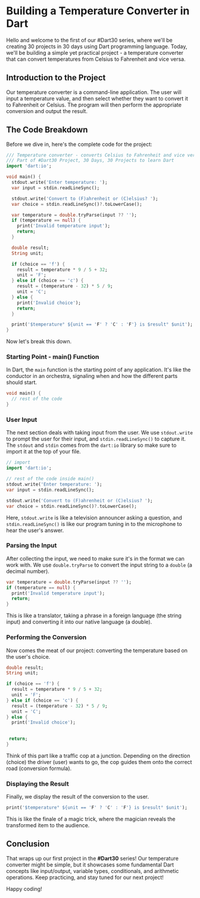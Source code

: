 # Building a Temperature Converter in Dart

Hello and welcome to the first of our #Dart30 series, where we'll be creating 30 projects in 30 days using Dart programming language. Today, we'll be building a simple yet practical project - a temperature converter that can convert temperatures from Celsius to Fahrenheit and vice versa.

## Introduction to the Project

Our temperature converter is a command-line application. The user will input a temperature value, and then select whether they want to convert it to Fahrenheit or Celsius. The program will then perform the appropriate conversion and output the result.

## The Code Breakdown

Before we dive in, here's the complete code for the project:

```dart
/// Temperature converter - converts Celsius to Fahrenheit and vice versa
/// Part of #Dart30 Project, 30 Days, 30 Projects to learn Dart
import 'dart:io';

void main() {
  stdout.write('Enter temperature: ');
  var input = stdin.readLineSync();

  stdout.write('Convert to (F)ahrenheit or (C)elsius? ');
  var choice = stdin.readLineSync()?.toLowerCase();

  var temperature = double.tryParse(input ?? '');
  if (temperature == null) {
    print('Invalid temperature input');
    return;
  }

  double result;
  String unit;

  if (choice == 'f') {
    result = temperature * 9 / 5 + 32;
    unit = 'F';
  } else if (choice == 'c') {
    result = (temperature - 32) * 5 / 9;
    unit = 'C';
  } else {
    print('Invalid choice');
    return;
  }

  print('$temperature° ${unit == 'F' ? 'C' : 'F'} is $result° $unit');
}
```

Now let's break this down.

### Starting Point - main() Function

In Dart, the `main` function is the starting point of any application. It's like the conductor in an orchestra, signaling when and how the different parts should start.

```dart
void main() {
  // rest of the code
}
```

### User Input

The next section deals with taking input from the user. We use `stdout.write` to prompt the user for their input, and `stdin.readLineSync()` to capture it. The `stdout` and `stdin` comes from the `dart:io` library so make sure to import it at the top of your file.

```dart
// import
import 'dart:io';

// rest of the code inside main()
stdout.write('Enter temperature: ');
var input = stdin.readLineSync();

stdout.write('Convert to (F)ahrenheit or (C)elsius? ');
var choice = stdin.readLineSync()?.toLowerCase();
```

Here, `stdout.write` is like a television announcer asking a question, and `stdin.readLineSync()` is like our program tuning in to the microphone to hear the user's answer.

### Parsing the Input

After collecting the input, we need to make sure it's in the format we can work with. We use `double.tryParse` to convert the input string to a `double` (a decimal number).

```dart
var temperature = double.tryParse(input ?? '');
if (temperature == null) {
  print('Invalid temperature input');
  return;
}
```

This is like a translator, taking a phrase in a foreign language (the string input) and converting it into our native language (a double).

### Performing the Conversion

Now comes the meat of our project: converting the temperature based on the user's choice.

```dart
double result;
String unit;

if (choice == 'f') {
  result = temperature * 9 / 5 + 32;
  unit = 'F';
} else if (choice == 'c') {
  result = (temperature - 32) * 5 / 9;
  unit = 'C';
} else {
  print('Invalid choice');
 

 return;
}
```

Think of this part like a traffic cop at a junction. Depending on the direction (choice) the driver (user) wants to go, the cop guides them onto the correct road (conversion formula).

### Displaying the Result

Finally, we display the result of the conversion to the user.

```dart
print('$temperature° ${unit == 'F' ? 'C' : 'F'} is $result° $unit');
```

This is like the finale of a magic trick, where the magician reveals the transformed item to the audience.

## Conclusion

That wraps up our first project in the **#Dart30** series! Our temperature converter might be simple, but it showcases some fundamental Dart concepts like input/output, variable types, conditionals, and arithmetic operations. Keep practicing, and stay tuned for our next project!

Happy coding!

